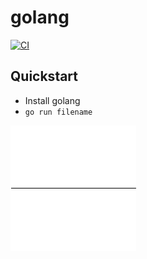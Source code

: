 # golang
[![CI](https://github.com/rdok/golang/workflows/CI/badge.svg)](https://github.com/rdok/golang/actions?query=workflow%3ACI)

## Quickstart
- Install golang
- `go run filename`

![gif](https://raw.githubusercontent.com/rdok/golang/main/lissajous.gif "GIF")
